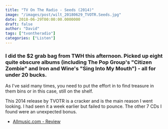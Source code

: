 ```yaml
---
title: "TV On The Radio - Seeds (2014)"
image: "/images/post/wilt_20180629_TVOTR.Seeds.jpg"
date: 2018-06-29T00:00:00.0000000
draft: false
author: "David"
tags: ["tvontheradio"]
categories: ["Listen"]
---
```

### I did the $2 grab bag from TWH this afternoon. Picked up eight quite obscure albums (including The Pop Group's "Citizen Zombie" and Iron and Wine's "Sing Into My Mouth") - all for under 20 bucks.  
  
As I've said many times, you need to put the effort in to find treasure in them bins or in this case, still on the shelf.  
  
This 2014 release by TVOTR is a cracker and is the main reason I went looking. I had seen it a week earlier but failed to pounce. The other 7 CDs I found were an unexpected bonus.

-  [Allmusic.com - Review](https://www.allmusic.com/album/seeds-mw0002743613)
